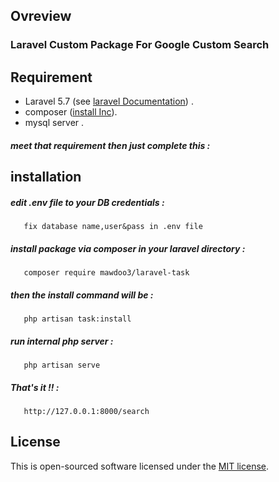 ## Ovreview
### Laravel Custom Package For Google Custom Search

## Requirement

- Laravel 5.7 (see [laravel Documentation](https://laravel.com/docs/5.7#server-requirements)) .
- composer ([install Inc](https://getcomposer.org/doc/00-intro.md)).
- mysql server .
##### meet that requirement then just complete this :

## installation 
##### edit .env file to your DB credentials :
       fix database name,user&pass in .env file  
##### install package via composer in your laravel directory :
       composer require mawdoo3/laravel-task
##### then the install command will be :
       php artisan task:install
##### run internal php server :
       php artisan serve
##### That's it !! :
       http://127.0.0.1:8000/search

## License
This is open-sourced software licensed under the [MIT license](http://opensource.org/licenses/MIT).

